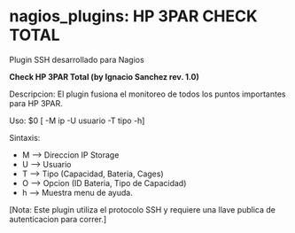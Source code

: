 # nagios_plugins: HP 3PAR CHECK TOTAL
Plugin SSH desarrollado para Nagios


**Check HP 3PAR Total (by Ignacio Sanchez rev. 1.0)**

Descripcion: El plugin fusiona el monitoreo de todos los puntos importantes para HP 3PAR.

Uso: $0 [ -M ip -U usuario -T tipo -h]

Sintaxis:
- M --> Direccion IP Storage
- U --> Usuario
- T --> Tipo (Capacidad, Bateria, Cages)
- O --> Opcion (ID Bateria, Tipo de Capacidad)
- h --> Muestra menu de ayuda.
    
[Nota: Este plugin utiliza el protocolo SSH y requiere una llave publica de autenticacion para correr.]

